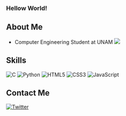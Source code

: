 <!--
**carlossinhache/carlossinhache** is a ✨ _special_ ✨ repository because its `README.md` (this file) appears on your GitHub profile.
-->
### Hellow World!

## About Me
- Computer Engineering Student at UNAM ![](https://komarev.com/ghpvc/?username=carlossinhache&color=yellow&style=flat-square)

## Skills
![C](https://img.shields.io/badge/c-%2300599C.svg?style=for-the-badge&logo=c&logoColor=FFEF68)
![Python](https://img.shields.io/badge/python-3670A0?style=for-the-badge&logo=python&logoColor=FFEF68)
![HTML5](https://img.shields.io/badge/html5-%23E34F26.svg?style=for-the-badge&logo=html5&logoColor=FFEF68)
![CSS3](https://img.shields.io/badge/CSS3-1572B6?style=for-the-badge&logo=css3&logoColor=FFEF68)
![JavaScript](https://img.shields.io/badge/JavaScript-323330?style=for-the-badge&logo=javascript&logoColor=FFEF68)


## Contact Me
[![Twitter](https://img.shields.io/badge/Twitter-1DA1F2?style=for-the-badge&logo=twitter&logoColor=white)](https://twitter.com/csinhache)
